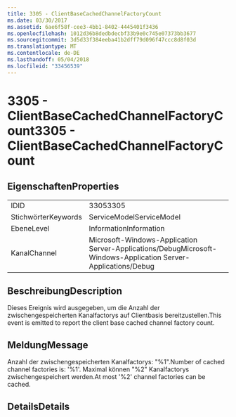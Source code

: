 ```yaml
---
title: 3305 - ClientBaseCachedChannelFactoryCount
ms.date: 03/30/2017
ms.assetid: 6ae6f58f-cee3-4bb1-8402-4445401f3436
ms.openlocfilehash: 1012d36b8dedbdecbf33b9e0c745e07373bb3677
ms.sourcegitcommit: 3d5d33f384eeba41b2dff79d096f47ccc8d8f03d
ms.translationtype: MT
ms.contentlocale: de-DE
ms.lasthandoff: 05/04/2018
ms.locfileid: "33456539"
---
```

# <a name="3305---clientbasecachedchannelfactorycount"></a><span data-ttu-id="30448-102">3305 - ClientBaseCachedChannelFactoryCount</span><span class="sxs-lookup"><span data-stu-id="30448-102">3305 - ClientBaseCachedChannelFactoryCount</span></span>
## <a name="properties"></a><span data-ttu-id="30448-103">Eigenschaften</span><span class="sxs-lookup"><span data-stu-id="30448-103">Properties</span></span>  
  
|||  
|-|-|  
|<span data-ttu-id="30448-104">ID</span><span class="sxs-lookup"><span data-stu-id="30448-104">ID</span></span>|<span data-ttu-id="30448-105">3305</span><span class="sxs-lookup"><span data-stu-id="30448-105">3305</span></span>|  
|<span data-ttu-id="30448-106">Stichwörter</span><span class="sxs-lookup"><span data-stu-id="30448-106">Keywords</span></span>|<span data-ttu-id="30448-107">ServiceModel</span><span class="sxs-lookup"><span data-stu-id="30448-107">ServiceModel</span></span>|  
|<span data-ttu-id="30448-108">Ebene</span><span class="sxs-lookup"><span data-stu-id="30448-108">Level</span></span>|<span data-ttu-id="30448-109">Information</span><span class="sxs-lookup"><span data-stu-id="30448-109">Information</span></span>|  
|<span data-ttu-id="30448-110">Kanal</span><span class="sxs-lookup"><span data-stu-id="30448-110">Channel</span></span>|<span data-ttu-id="30448-111">Microsoft-Windows-Application Server-Applications/Debug</span><span class="sxs-lookup"><span data-stu-id="30448-111">Microsoft-Windows-Application Server-Applications/Debug</span></span>|  
  
## <a name="description"></a><span data-ttu-id="30448-112">Beschreibung</span><span class="sxs-lookup"><span data-stu-id="30448-112">Description</span></span>  
 <span data-ttu-id="30448-113">Dieses Ereignis wird ausgegeben, um die Anzahl der zwischengespeicherten Kanalfactorys auf Clientbasis bereitzustellen.</span><span class="sxs-lookup"><span data-stu-id="30448-113">This event is emitted to report the client base cached channel factory count.</span></span>  
  
## <a name="message"></a><span data-ttu-id="30448-114">Meldung</span><span class="sxs-lookup"><span data-stu-id="30448-114">Message</span></span>  
 <span data-ttu-id="30448-115">Anzahl der zwischengespeicherten Kanalfactorys: "%1".</span><span class="sxs-lookup"><span data-stu-id="30448-115">Number of cached channel factories is: '%1'.</span></span>  <span data-ttu-id="30448-116">Maximal können "%2" Kanalfactorys zwischengespeichert werden.</span><span class="sxs-lookup"><span data-stu-id="30448-116">At most '%2' channel factories can be cached.</span></span>  
  
## <a name="details"></a><span data-ttu-id="30448-117">Details</span><span class="sxs-lookup"><span data-stu-id="30448-117">Details</span></span>

